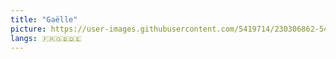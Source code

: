 ```yaml
---
title: "Gaëlle"
picture: https://user-images.githubusercontent.com/5419714/230306862-5470df50-be1a-4607-990b-e57c86f08f4e.png
langs: 🇫🇷🇬🇧🇩🇪
---
```

